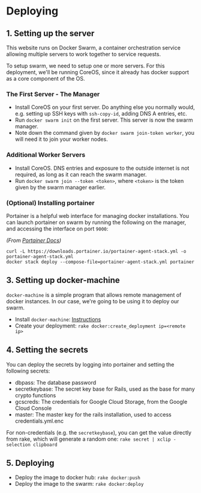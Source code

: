 Deploying
===

## 1. Setting up the server
This website runs on Docker Swarm, a container orchestration service allowing multiple servers to work together to service requests.

To setup swarm, we need to setup one or more servers. For this deployment, we'll be running CoreOS, since it already has docker support as a core component of the OS.

### The First Server - The Manager
- Install CoreOS on your first server. Do anything else you normally would, e.g. setting up SSH keys with `ssh-copy-id`, adding DNS A entries, etc.
- Run `docker swarm init` on the first server. This server is now the swarm manager.
- Note down the command given by `docker swarm join-token worker`, you will need it to join your worker nodes.

### Additional Worker Servers
- Install CoreOS. DNS entries and exposure to the outside internet is not required, as long as it can reach the swarm manager.
- Run `docker swarm join --token <token>`, where `<token>` is the token given by the swarm manager earlier.

### (Optional) Installing portainer
Portainer is a helpful web interface for managing docker installations. You can launch portainer on swarm by running the following on the manager, and accessing the interface on port `9000`:

_(From [Portainer Docs](https://portainer.readthedocs.io/en/stable/deployment.html))_
```
curl -L https://downloads.portainer.io/portainer-agent-stack.yml -o portainer-agent-stack.yml
docker stack deploy --compose-file=portainer-agent-stack.yml portainer
```

## 3. Setting up docker-machine
`docker-machine` is a simple program that allows remote management of docker instances. In our case, we're going to be using it to deploy our swarm. 

- Install `docker-machine`: [Instructions](https://docs.docker.com/machine/install-machine/)
- Create your deployment: `rake docker:create_deployment ip=<remote ip>`

## 4. Setting the secrets
You can deploy the secrets by logging into portainer and setting the following secrets:
- dbpass: The database password
- secretkeybase: The secret key base for Rails, used as the base for many crypto functions
- gcscreds: The credentials for Google Cloud Storage, from the Google Cloud Console
- master: The master key for the rails installation, used to access credentials.yml.enc

For non-credentials (e.g. the `secretkeybase`), you can get the value directly from rake, which will generate a random one: `rake secret | xclip -selection clipboard`

## 5. Deploying
- Deploy the image to docker hub: `rake docker:push`
- Deploy the image to the swarm: `rake docker:deploy`
